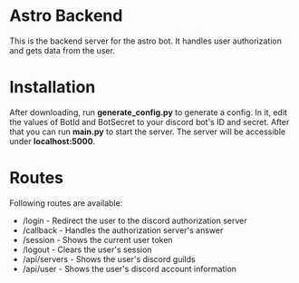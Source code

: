 # Astro Backend
This is the backend server for the astro bot. It handles user authorization and gets data from the user.

# Installation
After downloading, run **generate_config.py** to generate a config. In it, edit the values of BotId and BotSecret to your discord bot's ID and secret. After that you can run **main.py** to start the server. The server will be accessible under **localhost:5000**.

# Routes
Following routes are available:
- /login - Redirect the user to the discord authorization server
- /callback - Handles the authorization server's answer
- /session - Shows the current user token
- /logout - Clears the user's session
- /api/servers - Shows the user's discord guilds 
- /api/user - Shows the user's discord account information


